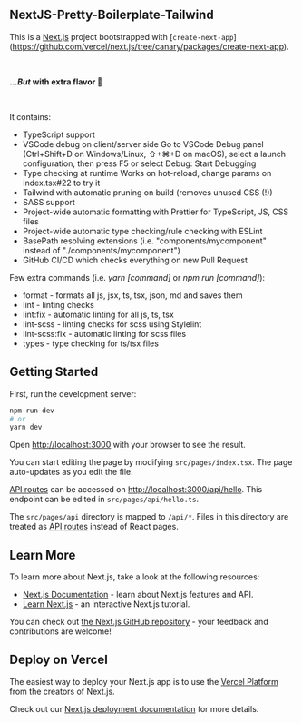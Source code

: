 ## NextJS-Pretty-Boilerplate-Tailwind

This is a [Next.js](https://nextjs.org/) project bootstrapped with [`create-next-app`]
(https://github.com/vercel/next.js/tree/canary/packages/create-next-app).

<br/>

**..._But_ with extra flavor 🎁**

<br/>

It contains:

- TypeScript support
- VSCode debug on client/server side
  Go to VSCode Debug panel (Ctrl+Shift+D on Windows/Linux, ⇧+⌘+D on macOS), select a launch configuration, then press F5 or select Debug: Start Debugging
- Type checking at runtime
  Works on hot-reload, change params on index.tsx#22 to try it
- Tailwind with automatic pruning on build (removes unused CSS (!))
- SASS support
- Project-wide automatic formatting with Prettier for TypeScript, JS, CSS files
- Project-wide automatic type checking/rule checking with ESLint
- BasePath resolving extensions (i.e. "components/mycomponent" instead of "./components/mycomponent")
- GitHub CI/CD which checks everything on new Pull Request
  <br/>

Few extra commands (i.e. _yarn [command]_ or _npm run [command]_):

- format - formats all js, jsx, ts, tsx, json, md and saves them
- lint - linting checks
- lint:fix - automatic linting for all js, ts, tsx
- lint-scss - linting checks for scss using Stylelint
- lint-scss:fix - automatic linting for scss files
- types - type checking for ts/tsx files
  <br/>

## Getting Started

First, run the development server:

```bash
npm run dev
# or
yarn dev
```

Open [http://localhost:3000](http://localhost:3000) with your browser to see the result.

You can start editing the page by modifying `src/pages/index.tsx`. The page auto-updates as you edit the file.

[API routes](https://nextjs.org/docs/api-routes/introduction) can be accessed on [http://localhost:3000/api/hello](http://localhost:3000/api/hello). This endpoint can be edited in `src/pages/api/hello.ts`.

The `src/pages/api` directory is mapped to `/api/*`. Files in this directory are treated as [API routes](https://nextjs.org/docs/api-routes/introduction) instead of React pages.

## Learn More

To learn more about Next.js, take a look at the following resources:

- [Next.js Documentation](https://nextjs.org/docs) - learn about Next.js features and API.
- [Learn Next.js](https://nextjs.org/learn) - an interactive Next.js tutorial.

You can check out [the Next.js GitHub repository](https://github.com/vercel/next.js/) - your feedback and contributions are welcome!

## Deploy on Vercel

The easiest way to deploy your Next.js app is to use the [Vercel Platform](https://vercel.com/new?utm_medium=default-template&filter=next.js&utm_source=create-next-app&utm_campaign=create-next-app-readme) from the creators of Next.js.

Check out our [Next.js deployment documentation](https://nextjs.org/docs/deployment) for more details.
